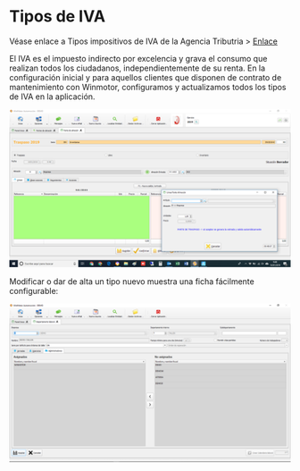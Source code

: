 # Tipos de IVA

Véase enlace a Tipos impositivos de IVA de la Agencia Tributria &gt; [Enlace](https://www.agenciatributaria.es/static_files/AEAT/Contenidos_Comunes/La_Agencia_Tributaria/Segmentos_Usuarios/Empresas_y_profesionales/Novedades_IVA_2014/Nuevos_tipos_IVA.pdf)

El IVA es el impuesto indirecto por excelencia y grava el consumo que realizan todos los ciudadanos, independientemente de su renta. En la configuración inicial y para aquellos clientes que disponen de contrato de mantenimiento con Winmotor, configuramos y actualizamos todos los tipos de IVA en la aplicación.

![](../../.gitbook/assets/image%20%28242%29.png)

Modificar o dar de alta un tipo nuevo muestra una ficha fácilmente configurable:

![](../../.gitbook/assets/image%20%2819%29.png)

